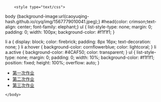

<html>
	<head>
		<meta charset="utf-8" />
		<title></title>
	</head>
	
		<style type="text/css">
body {background-image:url(caoyuqing-hash.github.io/cyq/img/1567779010041.jpeg);}
#head{color: crimson;text-align: center; font-family: elephant;}
ul {
    list-style-type: none;
    margin: 0;
    padding: 0;
    width: 100px;
    background-color: #f1f1f1;
}
 
li a {
    display: block;
    color: firebrick;
    padding: 8px 16px;
    text-decoration: none;
}
li a:hover {
    background-color: cornflowerblue;
    color: lightcoral;
}
li a.active {
    background-color: #4CAF50;
    color: transparent;
}
ul {
    list-style-type: none;
    margin: 0;
    padding: 0;
    width: 10%;
    background-color: #f1f1f1;
    position: fixed;
    height: 100%;
    overflow: auto;
}
</style>
<div id="head">
</div>
<ul>
<li><a href="https://caoyuqing-hash.github.io/cyq/" target="_blank">第一次作业</a></li>
<li><a href="https://caoyuqing-hash.github.io/cyq/2/" target="_blank">第二次作业</a></li>
<li><a href="m.html#b" target="_blank">第三次作业</a></li>

</ul>
	
		
	</body>
</html>
